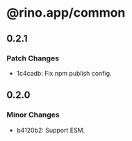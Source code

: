 # @rino.app/common

## 0.2.1

### Patch Changes

-   1c4cadb: Fix npm publish config.

## 0.2.0

### Minor Changes

-   b4120b2: Support ESM.
